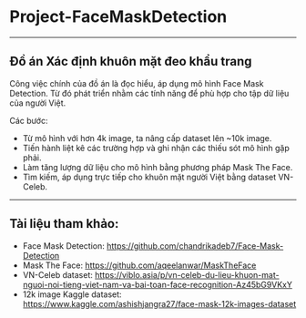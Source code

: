 # Project-FaceMaskDetection
---
## Đồ án Xác định khuôn mặt đeo khẩu trang

Công việc chính của đồ án là đọc hiểu, áp dụng mô hình Face Mask Detection. Từ đó phát triển nhằm các tính năng để phù hợp cho tập dữ liệu của người Việt.

Các bước:
- Từ mô hình với hơn 4k image, ta nâng cấp dataset lên ~10k image.
- Tiến hành liệt kê các trường hợp và ghi nhận các thiếu sót mô hình gặp phải.
- Làm tăng lượng dữ liệu cho mô hình bằng phương pháp Mask The Face.
- Tìm kiếm, áp dụng trực tiếp cho khuôn mặt người Việt bằng dataset VN-Celeb.

---
## Tài liệu tham khảo: 
- Face Mask Detection: https://github.com/chandrikadeb7/Face-Mask-Detection
- Mask The Face: https://github.com/aqeelanwar/MaskTheFace
- VN-Celeb dataset: https://viblo.asia/p/vn-celeb-du-lieu-khuon-mat-nguoi-noi-tieng-viet-nam-va-bai-toan-face-recognition-Az45bG9VKxY
- 12k image Kaggle dataset: https://www.kaggle.com/ashishjangra27/face-mask-12k-images-dataset
